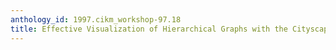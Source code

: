 ```yaml
---
anthology_id: 1997.cikm_workshop-97.18
title: Effective Visualization of Hierarchical Graphs with the Cityscape Metaphor
---
```

